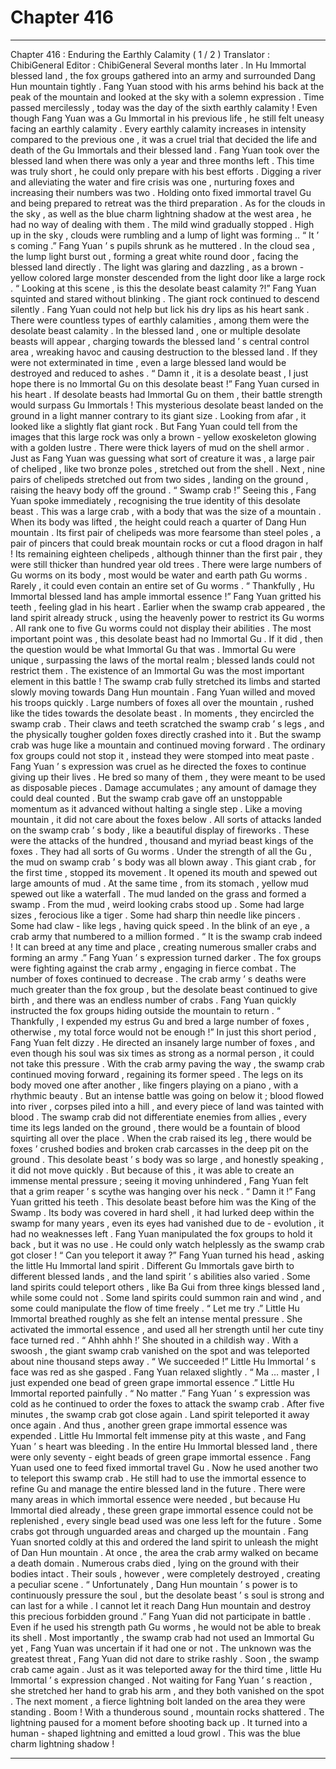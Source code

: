 
# Chapter 416


---

Chapter 416 : Enduring the Earthly Calamity ( 1 / 2 )
Translator :
ChibiGeneral
Editor :
ChibiGeneral
Several months later .
In Hu Immortal blessed land , the fox groups gathered into an army and surrounded Dang Hun mountain tightly .
Fang Yuan stood with his arms behind his back at the peak of the mountain and looked at the sky with a solemn expression .
Time passed mercilessly , today was the day of the sixth earthly calamity !
Even though Fang Yuan was a Gu Immortal in his previous life , he still felt uneasy facing an earthly calamity .
Every earthly calamity increases in intensity compared to the previous one , it was a cruel trial that decided the life and death of the Gu Immortals and their blessed land . Fang Yuan took over the blessed land when there was only a year and three months left .
This time was truly short , he could only prepare with his best efforts . Digging a river and alleviating the water and fire crisis was one , nurturing foxes and increasing their numbers was two . Holding onto fixed immortal travel Gu and being prepared to retreat was the third preparation .
As for the clouds in the sky , as well as the blue charm lightning shadow at the west area , he had no way of dealing with them .
The mild wind gradually stopped . High up in the sky , clouds were rumbling and a lump of light was forming ..
“ It ’ s coming .” Fang Yuan ’ s pupils shrunk as he muttered .
In the cloud sea , the lump light burst out , forming a great white round door , facing the blessed land directly .
The light was glaring and dazzling , as a brown - yellow colored large monster descended from the light door like a large rock .
“ Looking at this scene , is this the desolate beast calamity ?!” Fang Yuan squinted and stared without blinking .
The giant rock continued to descend silently .
Fang Yuan could not help but lick his dry lips as his heart sank .
There were countless types of earthly calamities , among them were the desolate beast calamity .
In the blessed land , one or multiple desolate beasts will appear , charging towards the blessed land ’ s central control area , wreaking havoc and causing destruction to the blessed land .
If they were not exterminated in time , even a large blessed land would be destroyed and reduced to ashes .
“ Damn it , it is a desolate beast , I just hope there is no Immortal Gu on this desolate beast !” Fang Yuan cursed in his heart .
If desolate beasts had Immortal Gu on them , their battle strength would surpass Gu Immortals !
This mysterious desolate beast landed on the ground in a light manner contrary to its giant size .
Looking from afar , it looked like a slightly flat giant rock .
But Fang Yuan could tell from the images that this large rock was only a brown - yellow exoskeleton glowing with a golden lustre . There were thick layers of mud on the shell armor .
Just as Fang Yuan was guessing what sort of creature it was , a large pair of cheliped , like two bronze poles , stretched out from the shell .
Next , nine pairs of chelipeds stretched out from two sides , landing on the ground , raising the heavy body off the ground .
“ Swamp crab !” Seeing this , Fang Yuan spoke immediately , recognising the true identity of this desolate beast .
This was a large crab , with a body that was the size of a mountain . When its body was lifted , the height could reach a quarter of Dang Hun mountain .
Its first pair of chelipeds was more fearsome than steel poles , a pair of pincers that could break mountain rocks or cut a flood dragon in half !
Its remaining eighteen chelipeds , although thinner than the first pair , they were still thicker than hundred year old trees .
There were large numbers of Gu worms on its body , most would be water and earth path Gu worms . Rarely , it could even contain an entire set of Gu worms .
“ Thankfully , Hu Immortal blessed land has ample immortal essence !” Fang Yuan gritted his teeth , feeling glad in his heart .
Earlier when the swamp crab appeared , the land spirit already struck , using the heavenly power to restrict its Gu worms .
All rank one to five Gu worms could not display their abilities .
The most important point was , this desolate beast had no Immortal Gu . If it did , then the question would be what Immortal Gu that was .
Immortal Gu were unique , surpassing the laws of the mortal realm ; blessed lands could not restrict them .
The existence of an Immortal Gu was the most important element in this battle !
The swamp crab fully stretched its limbs and started slowly moving towards Dang Hun mountain .
Fang Yuan willed and moved his troops quickly . Large numbers of foxes all over the mountain , rushed like the tides towards the desolate beast .
In moments , they encircled the swamp crab .
Their claws and teeth scratched the swamp crab ’ s legs , and the physically tougher golden foxes directly crashed into it .
But the swamp crab was huge like a mountain and continued moving forward . The ordinary fox groups could not stop it , instead they were stomped into meat paste .
Fang Yuan ’ s expression was cruel as he directed the foxes to continue giving up their lives .
He bred so many of them , they were meant to be used as disposable pieces . Damage accumulates ; any amount of damage they could deal counted .
But the swamp crab gave off an unstoppable momentum as it advanced without halting a single step . Like a moving mountain , it did not care about the foxes below .
All sorts of attacks landed on the swamp crab ’ s body , like a beautiful display of fireworks .
These were the attacks of the hundred , thousand and myriad beast kings of the foxes . They had all sorts of Gu worms .
Under the strength of all the Gu , the mud on swamp crab ’ s body was all blown away .
This giant crab , for the first time , stopped its movement .
It opened its mouth and spewed out large amounts of mud . At the same time , from its stomach , yellow mud spewed out like a waterfall .
The mud landed on the grass and formed a swamp .
From the mud , weird looking crabs stood up . Some had large sizes , ferocious like a tiger . Some had sharp thin needle like pincers . Some had claw - like legs , having quick speed .
In the blink of an eye , a crab army that numbered to a million formed .
“ It is the swamp crab indeed ! It can breed at any time and place , creating numerous smaller crabs and forming an army .” Fang Yuan ’ s expression turned darker .
The fox groups were fighting against the crab army , engaging in fierce combat .
The number of foxes continued to decrease . The crab army ’ s deaths were much greater than the fox group , but the desolate beast continued to give birth , and there was an endless number of crabs .
Fang Yuan quickly instructed the fox groups hiding outside the mountain to return .
“ Thankfully , I expended my estrus Gu and bred a large number of foxes , otherwise , my total force would not be enough !”
In just this short period , Fang Yuan felt dizzy .
He directed an insanely large number of foxes , and even though his soul was six times as strong as a normal person , it could not take this pressure .
With the crab army paving the way , the swamp crab continued moving forward , regaining its former speed .
The legs on its body moved one after another , like fingers playing on a piano , with a rhythmic beauty .
But an intense battle was going on below it ; blood flowed into river , corpses piled into a hill , and every piece of land was tainted with blood .
The swamp crab did not differentiate enemies from allies , every time its legs landed on the ground , there would be a fountain of blood squirting all over the place . When the crab raised its leg , there would be foxes ’ crushed bodies and broken crab carcasses in the deep pit on the ground .
This desolate beast ’ s body was so large , and honestly speaking , it did not move quickly .
But because of this , it was able to create an immense mental pressure ; seeing it moving unhindered , Fang Yuan felt that a grim reaper ’ s scythe was hanging over his neck .
“ Damn it !” Fang Yuan gritted his teeth .
This desolate beast before him was the King of the Swamp . Its body was covered in hard shell , it had lurked deep within the swamp for many years , even its eyes had vanished due to de - evolution , it had no weaknesses left .
Fang Yuan manipulated the fox groups to hold it back , but it was no use .
He could only watch helplessly as the swamp crab got closer !
“ Can you teleport it away ?” Fang Yuan turned his head , asking the little Hu Immortal land spirit .
Different Gu Immortals gave birth to different blessed lands , and the land spirit ’ s abilities also varied . Some land spirits could teleport others , like Ba Gui from three kings blessed land , while some could not . Some land spirits could summon rain and wind , and some could manipulate the flow of time freely .
“ Let me try .” Little Hu Immortal breathed roughly as she felt an intense mental pressure . She activated the immortal essence , and used all her strength until her cute tiny face turned red .
“ Ahhh ahhh !’ She shouted in a childish way .
With a swoosh , the giant swamp crab vanished on the spot and was teleported about nine thousand steps away .
“ We succeeded !” Little Hu Immortal ’ s face was red as she gasped .
Fang Yuan relaxed slightly .
“ Ma … master , I just expended one bead of green grape immortal essence .” Little Hu Immortal reported painfully .
“ No matter .” Fang Yuan ’ s expression was cold as he continued to order the foxes to attack the swamp crab .
After five minutes , the swamp crab got close again . Land spirit teleported it away once again .
And thus , another green grape immortal essence was expended .
Little Hu Immortal felt immense pity at this waste , and Fang Yuan ’ s heart was bleeding .
In the entire Hu Immortal blessed land , there were only seventy - eight beads of green grape immortal essence . Fang Yuan used one to feed fixed immortal travel Gu . Now he used another two to teleport this swamp crab .
He still had to use the immortal essence to refine Gu and manage the entire blessed land in the future .
There were many areas in which immortal essence were needed , but because Hu Immortal died already , these green grape immortal essence could not be replenished , every single bead used was one less left for the future .
Some crabs got through unguarded areas and charged up the mountain .
Fang Yuan snorted coldly at this and ordered the land spirit to unleash the might of Dan Hun mountain .
At once , the area the crab army walked on became a death domain . Numerous crabs died , lying on the ground with their bodies intact . Their souls , however , were completely destroyed , creating a peculiar scene .
“ Unfortunately , Dang Hun mountain ’ s power is to continuously pressure the soul , but the desolate beast ’ s soul is strong and can last for a while . I cannot let it reach Dang Hun mountain and destroy this precious forbidden ground .”
Fang Yuan did not participate in battle .
Even if he used his strength path Gu worms , he would not be able to break its shell .
Most importantly , the swamp crab had not used an Immortal Gu yet , Fang Yuan was uncertain if it had one or not .
The unknown was the greatest threat , Fang Yuan did not dare to strike rashly .
Soon , the swamp crab came again . Just as it was teleported away for the third time , little Hu Immortal ’ s expression changed .
Not waiting for Fang Yuan ’ s reaction , she stretched her hand to grab his arm , and they both vanished on the spot .
The next moment , a fierce lightning bolt landed on the area they were standing .
Boom !
With a thunderous sound , mountain rocks shattered .
The lightning paused for a moment before shooting back up .
It turned into a human - shaped lightning and emitted a loud growl .
This was the blue charm lightning shadow !

---

